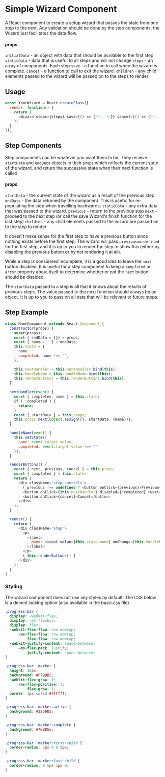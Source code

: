 # Simple Wizard Component

A React component to create a setup wizard that passes the state from one step to the next. Any validation should be done by the step components, the Wizard just facilitates the data flow.

#### props

`initialData` - an object with data that should be available to the first step
`staticData` - data that is useful to all steps and will not change
`steps` - an array of components. Each step 
`save` - a function to call when the wizard is complete.
`cancel` - a function to call to exit the wizard.
`children` - any child elements passed to the wizard will be passed on to the steps to render

## Usage

```javascript
const YourWizard = React.createClass({
  render: function() {
    return (
      <Wizard steps={steps} save={() => {/*...*/}} cancel={() => {/*...*/}} />
    );
  }
});
```

## Step Components

Step components can be whatever you want them to be. They receive `startData` and `endData` objects in their `props` which reflects the current state of the wizard, and return the successive state when their next function is called.

#### props

`startData` - the current state of the wizard as a result of the previous step.
`endData` - the data returned by the component. This is useful for re-populating the step when travelling backwards.
`staticData` - any extra data that was passed to the wizard.
`previous` - return to the previous step
`next` - proceed to the next step (or call the save Wizard's finish function for the last step)
`children` - any child elements passed to the wizard are passed on to the step to render

It doesn't make sense for the first step to have a previous button since nothing exists before the first step. The wizard will pass `previous=undefined` for the first step, and it is up to you to render the step to show this (either by disabling the previous button or by not rendering it at all).

While a step is considered incomplete, it is a good idea to leave the `next` button disabled. It is useful for a step component to keep a `completed` or `error` property about itself to determine whether or not the `next` button should be disabled.

The `startData` passed to a step is all that it knows about the results of previous steps. The value passed to the next function should always be an object. It is up to you to pass on all data that will be relevant to future steps.


## Step Example

```javascript
class NameComponent extends React.Component {
  constructor(props) {
    super(props);
    const { endData = {}} = props;
    const { name = ''} = endData;
    this.state = {
      name
      completed: name !== '',
    };

    this.nextHandler = this.nextHandler.bind(this);
    this.handleName = this.handleName.bind(this);
    this.renderButtons = this.renderButtons.bind(this);
  }
 
  nextHandler(event) {
    const { completed, name } = this.state;
    if ( !completed ) {
      return;
    }
    const { startData } = this.props;
    this.props.next(Object.assign({}, startData, {name}));
  }

  handleName(event) {
    this.setState({
      name: event.target.value,
      completed: event.target.value !== ""
    });
  }

  renderButtons() {
    const { next, previous, cancel } = this.props;
    const { completed } = this.state;
    return (
      <div className='step-controls'>
        { previous !== undefined ? <button onClick={previous}>Previous</button> : null}
        <button onClick={this.nextHandler} disabled={!completed} >Next</button>
        <button onClick={cancel}>Cancel</button>
      </div>
    );
  }

  render() {
    return (
      <div className='step'>
        <p>
          <label>
            Name: <input value={this.state.name} onChange={this.handleName} />
          </label>
        </p>
        { this.renderButtons() }
      </div>
    );
  }
}
```

### Styling

The wizard component does not use any styles by default. The CSS below is a decent looking option (also available in the basic.css file)

```css
.progress-bar {
  display: -webkit-flex;
  display: -ms-flexbox;
  display: flex;
  -webkit-flex-flow: row nowrap;
      -ms-flex-flow: row nowrap;
          flex-flow: row nowrap;
  -webkit-justify-content: space-between;
      -ms-flex-pack: justify;
          justify-content: space-between;
}

.progress-bar .marker {
  height: 10px;
  background: #F799B5;
  -webkit-flex-grow: 1;
      -ms-flex-positive: 1;
          flex-grow: 1;
  border: 1px solid #ffffff;
}

.progress-bar .marker.active {
  background: #225683;
}

.progress-bar .marker.complete {
  background: #76B85C;
}

.progress-bar .marker:first-child {
  border-radius: 5px 0 0 5px;
}

.progress-bar .marker:last-child {
  border-radius: 0 5px 5px 0;
}
```
